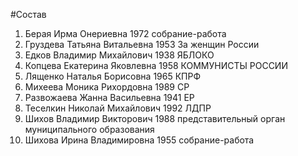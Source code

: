 #Состав
1. Берая Ирма Онериевна 1972 собрание-работа
2. Груздева Татьяна Витальевна 1953 За женщин России
3. Едков Владимир Михайлович 1938 ЯБЛОКО
4. Копцева Екатерина Яковлевна 1958 КОММУНИСТЫ РОССИИ
5. Лященко Наталья Борисовна 1965 КПРФ
6. Михеева Моника Рихордовна 1989 СР
7. Развожаева Жанна Васильевна 1941 ЕР
8. Теселкин Николай Михайлович 1992 ЛДПР
9. Шихов Владимир Викторович 1988 представительный орган муниципального образования
10. Шихова Ирина Владимировна 1955 собрание-работа
